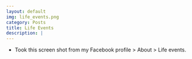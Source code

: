 ```yaml
---
layout: default
img: life_events.png
category: Posts
title: Life Events
description: |
---
```


* Took this screen shot from my Facebook profile > About > Life events.